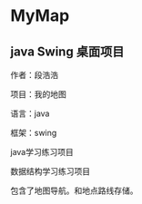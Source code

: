 # MyMap

## java Swing 桌面项目

作者：段浩浩

项目：我的地图

语言：java

框架：swing

java学习练习项目

数据结构学习练习项目

包含了地图导航。和地点路线存储。
